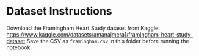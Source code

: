 # Dataset Instructions
Download the Framingham Heart Study dataset from Kaggle:
https://www.kaggle.com/datasets/amanajmera1/framingham-heart-study-dataset
Save the CSV as `framingham.csv` in this folder before running the notebook.

